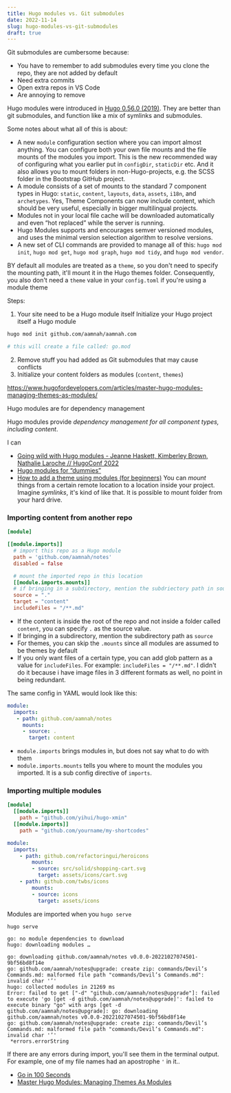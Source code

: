 ```yaml
---
title: Hugo modules vs. Git submodules
date: 2022-11-14
slug: hugo-modules-vs-git-submodules
draft: true
---
```


Git submodules are cumbersome because: 

- You have to remember to add submodules every time you clone the repo, they are not added by default
- Need extra commits
- Open extra repos in VS Code
- Are annoying to remove

Hugo modules were introduced in [Hugo 0.56.0 (2019)](https://gohugo.io/news/0.56.0-relnotes/). They are better than git submodules, and function like a mix of symlinks and submodules.

Some notes about what all of this is about:

- A new `module` configuration section where you can import almost anything. You can configure both your own file mounts and the file mounts of the modules you import. This is the new recommended way of configuring what you earlier put in `configDir`, `staticDir` etc. And it also allows you to mount folders in non-Hugo-projects, e.g. the SCSS folder in the Bootstrap GitHub project.
- A module consists of a set of mounts to the standard 7 component types in Hugo: `static`, `content`, `layouts`, `data`, `assets`, `i18n`, and `archetypes`. Yes, Theme Components can now include content, which should be very useful, especially in bigger multilingual projects.
- Modules not in your local file cache will be downloaded automatically and even “hot replaced” while the server is running.
- Hugo Modules supports and encourages semver versioned modules, and uses the minimal version selection algorithm to resolve versions.
- A new set of CLI commands are provided to manage all of this: `hugo mod init`, `hugo mod get`, `hugo mod graph`, `hugo mod tidy`, and `hugo mod vendor`.


BY default all modules are treated as a `theme`, so you don't need to specify the mounting path, it'll mount it in the Hugo themes folder. Consequently, you also don't need a `theme` value in your `config.toml` if you're using a module theme


Steps:

1. Your site need to be a Hugo module itself Initialize your Hugo project itself a Hugo module

```bash
hugo mod init github.com/aamnah/aamnah.com

# this will create a file called: go.mod
```

2. Remove stuff you had added as Git submodules that may cause conflicts
3. Initialize your content folders as modules (`content`, `themes`)

https://www.hugofordevelopers.com/articles/master-hugo-modules-managing-themes-as-modules/



Hugo modules are for dependency management

Hugo modules provide _dependency management for all component types, including content_.

I can

- [Going wild with Hugo modules - Jeanne Haskett, Kimberley Brown, Nathalie Laroche // HugoConf 2022](https://www.youtube.com/watch?v=K4lL3NMRmbY)
- [Hugo modules for “dummies”](https://discourse.gohugo.io/t/hugo-modules-for-dummies/20758)
- [How to add a theme using modules (for beginners)](https://discourse.gohugo.io/t/how-to-add-a-theme-using-modules-for-beginners/20665)
You can _mount_ things from a certain remote location to a location inside your project. Imagine _symlinks_, it's kind of like that. It is possible to mount folder from your hard drive.


### Importing content from another repo

```toml
[module]

[[module.imports]]
  # import this repo as a Hugo module
  path = 'github.com/aamnah/notes'
  disabled = false

  # mount the imported repo in this location
  [[module.imports.mounts]]
  # if bringing in a subdirectory, mention the subdriectory path in source
  source = "."
  target = "content"
  includeFiles = "/**.md"
```
- If the content is inside the root of the repo and not inside a folder called `content`, you can specify `.` as the source value.
- If bringing in a subdirectory, mention the subdirectory path as `source`
- For themes, you can skip the `.mounts` since all modules are assumed to be themes by default
- If you only want files of a certain type, you can add glob pattern as a value for `includeFiles`. For example: `includeFiles = "/**.md"`. I didn't do it because i have image files in 3 different formats as well, no point in being redundant.

The same config in YAML would look like this:

```yaml
module:
  imports:
   - path: github.com/aamnah/notes
     mounts:
     - source: .
       target: content
```


- `module.imports` brings modules in, but does not say what to do with them
- `module.imports.mounts` tells you where to mount the modules you imported. It is a sub config directive of `imports`.

### Importing multiple modules

```toml
[module]
  [[module.imports]]
    path = "github.com/yihui/hugo-xmin"
  [[module.imports]]
    path = "github.com/yourname/my-shortcodes"
```

```yaml
module:
  imports:
    - path: github.com/refactoringui/heroicons
        mounts:
        - source: src/solid/shopping-cart.svg
          target: assets/icons/cart.svg
    - path: github.com/twbs/icons
        mounts:
        - source: icons
          target: assets/icons
```


Modules are imported when you `hugo serve`

```bash
hugo serve
```

```
go: no module dependencies to download
hugo: downloading modules …
```

```
go: downloading github.com/aamnah/notes v0.0.0-20221027074501-9bf56bd8f14e
go: github.com/aamnah/notes@upgrade: create zip: commands/Devil’s Commands.md: malformed file path "commands/Devil’s Commands.md": invalid char '’'
hugo: collected modules in 21269 ms
Error: failed to get ["-d" "github.com/aamnah/notes@upgrade"]: failed to execute 'go [get -d github.com/aamnah/notes@upgrade]': failed to execute binary "go" with args [get -d github.com/aamnah/notes@upgrade]: go: downloading github.com/aamnah/notes v0.0.0-20221027074501-9bf56bd8f14e
go: github.com/aamnah/notes@upgrade: create zip: commands/Devil’s Commands.md: malformed file path "commands/Devil’s Commands.md": invalid char '’'
 *errors.errorString
```

If there are any errors during import, you'll see them in the terminal output. For example, one of my file names had an apostrophe `'` in it..


- [Go in 100 Seconds](https://www.youtube.com/watch?v=446E-r0rXHI)
- [Master Hugo Modules: Managing Themes As Modules](https://www.hugofordevelopers.com/articles/master-hugo-modules-managing-themes-as-modules/)